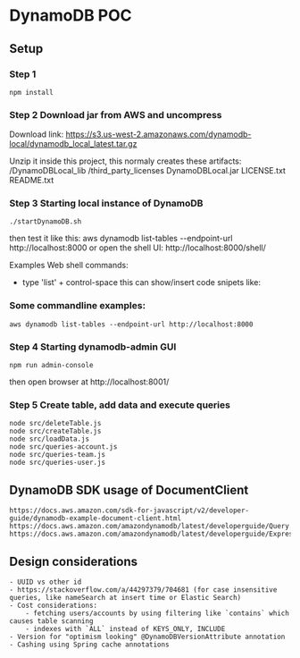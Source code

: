 # DynamoDB POC

## Setup

### Step 1
    npm install

### Step 2 Download jar from AWS and uncompress

Download link:
    https://s3.us-west-2.amazonaws.com/dynamodb-local/dynamodb_local_latest.tar.gz

Unzip it inside this project, this normaly creates these artifacts:
    /DynamoDBLocal_lib
    /third_party_licenses
    DynamoDBLocal.jar
    LICENSE.txt
    README.txt

### Step 3 Starting local instance of DynamoDB
    ./startDynamoDB.sh

then test it like this:
    aws dynamodb list-tables --endpoint-url http://localhost:8000
or open the shell UI:
    http://localhost:8000/shell/

Examples Web shell commands:
- type 'list' + control-space this can show/insert code snipets like:


### Some commandline examples:

    aws dynamodb list-tables --endpoint-url http://localhost:8000


### Step 4 Starting dynamodb-admin GUI

    npm run admin-console
then open browser at http://localhost:8001/

### Step 5 Create table, add data and execute queries

    node src/deleteTable.js
    node src/createTable.js
    node src/loadData.js
    node src/queries-account.js
    node src/queries-team.js
    node src/queries-user.js


## DynamoDB SDK usage of DocumentClient

    https://docs.aws.amazon.com/sdk-for-javascript/v2/developer-guide/dynamodb-example-document-client.html
    https://docs.aws.amazon.com/amazondynamodb/latest/developerguide/Query.html#Query.KeyConditionExpressions
    https://docs.aws.amazon.com/amazondynamodb/latest/developerguide/Expressions.OperatorsAndFunctions.html

## Design considerations
    - UUID vs other id
    - https://stackoverflow.com/a/44297379/704681 (for case insensitive queries, like nameSearch at insert time or Elastic Search)
    - Cost considerations:
        - fetching users/accounts by using filtering like `contains` which causes table scanning
        - indexes with `ALL` instead of KEYS_ONLY, INCLUDE
    - Version for "optimism looking" @DynamoDBVersionAttribute annotation
    - Cashing using Spring cache annotations

